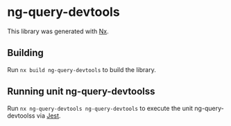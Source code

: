 # ng-query-devtools

This library was generated with [Nx](https://nx.dev).

## Building

Run `nx build ng-query-devtools` to build the library.

## Running unit ng-query-devtoolss

Run `nx ng-query-devtools ng-query-devtools` to execute the unit ng-query-devtoolss via [Jest](https://jestjs.io).
